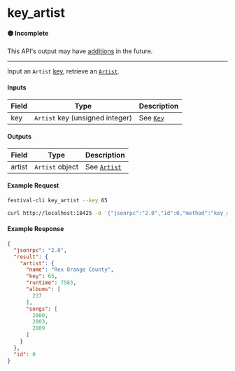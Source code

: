 # key_artist

#### 🟡 Incomplete
This API's output may have [additions](../../api-stability/marker.md) in the future.

---

Input an `Artist` [key](../../common-objects/key.md), retrieve an [`Artist`](../../common-objects/artist.md).

#### Inputs

| Field | Type                                           | Description |
|-------|------------------------------------------------|-------------|
| key   | `Artist` key (unsigned integer)                | See [`Key`](../../common-objects/key.md)

#### Outputs

| Field  | Type            | Description |
|--------|-----------------|-------------|
| artist | `Artist` object | See [`Artist`](../../common-objects/artist.md)

#### Example Request
```bash
festival-cli key_artist --key 65
```
```bash
curl http://localhost:18425 -d '{"jsonrpc":"2.0","id":0,"method":"key_artist","params":{"key":65}}'
```

#### Example Response
```json
{
  "jsonrpc": "2.0",
  "result": {
    "artist": {
      "name": "Rex Orange County",
      "key": 65,
      "runtime": 7583,
      "albums": [
        237
      ],
      "songs": [
        2800,
        2803,
        2809
      ]
    }
  },
  "id": 0
}
```
